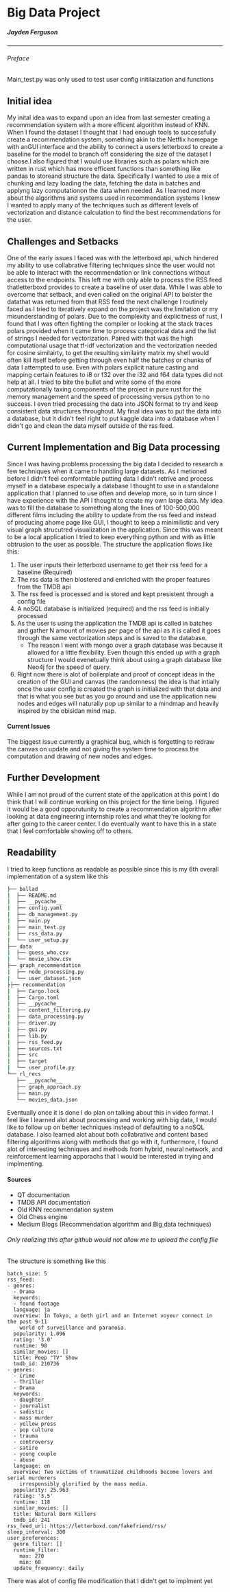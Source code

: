 # Big Data Project 
##### Jayden Ferguson 

---
###### Preface 

Main_test.py was only used to test user config initilaization and functions 

## Initial idea 

My inital idea was to expand upon an idea from last semester creating a recommendation system with a more efficent algorithm instead of KNN. 
When I found the dataset I thought that I had enough tools to successfully create a recommendation system, something akin to the Netflix homepage with anGUI interface and the ability to connect a users letterboxd to create a baseline for the model to branch off considering the size of the dataset I choose.I also figured that I would use libraries such as polars which are written in rust which has more efficent functions than something like pandas to storeand structure the data. Specifically I wanted to use a mix of chunking and lazy loading the data, fetching the data in batches and applyng lazy computationon the data when needed. As I learned more about the algorithms and systems used in recommendation systems I knew I wanted to apply many of the techniques such as different levels of vectorization and distance calculation to find the best recommendations for the user.

## Challenges and Setbacks 

One of the early issues I faced was with the letterboxd api, which hindered my ability to use collabrative filtering techniques since the user would not be able to interact with the recommendation or link connections without access to the endpoints. This left me with only able to process the RSS feed thatletterboxd provides to create a baseline of user data. While I was able to overcome that setback, and even called on the original API to bolster the datathat was returned from that RSS feed the next challenge I routinely faced as I tried to iteratively expand on the project was the limitation or my misunderstanding of polars. Due to the complexity and explicitness of rust, I found that I was often fighting the compiler or looking at the stack traces polars provided when it came time to process categorical data and the list of strings I needed for vectorization. Paired with that was the high computational usage that tf-idf vectorization and the vectorization needed for cosine similairty, to get the resulting similairty matrix my shell would often kill itself before getting through even half the batches or chunks of data I attempted to use. Even with polars explicit nature casting and mapping certain features to i8 or f32 over the i32 and f64 data types did not help at all. I tried to bite the bullet and write some of the more computationally taxing components of the project in pure rust for the memory management and the speed of processing versus python to no success. I even tried processing the data into JSON format to try and keep consistent data structures throughout. My final idea was to put the data into a database, but it didn't feel right to put kaggle data into a database when I didn't go and clean the data myself outside of the rss feed. 

## Current Implementation and Big Data processing 

Since I was having problems processing the big data I decided to research a few techniques when it came to handling large datasets. As I metioned before I didn't feel comformtable putting data I didn't retrive and process myself in a database especially a database I thought to use in a standalone application that I planned to use often and develop more, so in turn since I have experience with the API I thought to create my own large data. My idea was to fill the database to something along the lines of 100-500,000 different films including the ability to update from the rss feed and instead of producing ahome page like GUI, I thought to keep a minimilistic and very visual graph strucutred visualization in the application. Since this was meant to be a local application I tried to keep everything python and with as little obtrusion to the user as possible. 
The structure the application flows like this:
1. The user inputs their letterboxd username to get their rss feed for a baseline (Required)
2. The rss data is then blostered and enriched with the proper features from the TMDB api 
3. The rss feed is processed and is stored and kept presistent through a config file 
4. A noSQL database is initialized (required) and the rss feed is initially processed 
5. As the user is using the application the TMDB api is called in batches and gather N amount of movies per page of the api as it is called it goes through the same vectorization steps and is saved to the database. 
    - The reason I went with mongo over a graph database was because it allowed for a little flexibility. Even though this ended up with a graph structure I would evenetually think about using a graph database like Neo4j for the speed of query. 
6. Right now there is alot of boilerplate and proof of concept ideas in the creation of the GUI and canvas (the randomness) the idea is that intially once the user config is created the graph is initialized with that data and that is what you see but as you go around and use the application new nodes and edges will naturally pop up similar to a mindmap and heavily inspired by the obisidan mind map. 

#### Current Issues 
The biggest issue currently a graphical bug, which is forgetting to redraw the canvas on update and not giving the system time to process the computation and drawing of new nodes and edges. 

## Further Development 
While I am not proud of the current state of the application at this point I do think that I will continue working on this project for the time being. I figured it would be a good opporutunity to create a recommendation algorithm after looking at data engineering internship roles and what they're looking for after going to the career center. I do eventually want to have this in a state that I feel comfortable showing off to others. 

## Readability 
I tried to keep functions as readable as possible since this is my 6th overall implementation of a system like this 
```bash
├── ballad
|  ├── README.md
|  ├── __pycache__
|  ├── config.yaml
|  ├── db_management.py
|  ├── main.py
|  ├── main_test.py
|  ├── rss_data.py
|  └── user_setup.py
├── data
|  ├── guess_who.csv
|  └── movie_show.csv
├── graph_recommendation
|  ├── node_processing.py
|  └── user_dataset.json
├├── recommendation
|  ├── Cargo.lock
|  ├── Cargo.toml
|  ├── __pycache__
|  ├── content_filtering.py
|  ├── data_processing.py
|  ├── driver.py
|  ├── gui.py
|  ├── lib.py
|  ├── rss_feed.py
|  ├── sources.txt
|  ├── src
|  ├── target
|  └── user_profile.py
└── rl_recs
   ├── __pycache__
   ├── graph_approach.py
   ├── main.py
   └── movies_data.json
```
Eventually once it is done I do plan on talking about this in video format. I feel like I learned alot about processing and working with big data, I would like to follow up on better techniques instead of defaulting to a noSQL database. I also learned alot about both collabrative and content based filtering algorithms along with methods that go with it, furthermore, I found alot of interesting techniques and methods from hybrid, neural network, and reinforcement learning apporachs that I would be interested in trying and implmenting. 

#### Sources 

- QT documentation 
- TMDB API documentation 
- Old KNN recommendation system 
- Old Chess engine 
- Medium Blogs (Recommendation algorithm and Big data techniques)


###### Only realizing this after github would not allow me to upload the config file
The structure is something like this 
```
batch_size: 5
rss_feed:
- genres:
  - Drama
  keywords:
  - found footage
  language: ja
  overview: In Tokyo, a Goth girl and an Internet voyeur connect in the post 9-11
    world of surveillance and paranoia.
  popularity: 1.096
  rating: '3.0'
  runtime: 98
  similar_movies: []
  title: Peep "TV" Show
  tmdb_id: 210736
- genres:
  - Crime
  - Thriller
  - Drama
  keywords:
  - daughter
  - journalist
  - sadistic
  - mass murder
  - yellow press
  - pop culture
  - trauma
  - controversy
  - satire
  - young couple
  - abuse
  language: en
  overview: Two victims of traumatized childhoods become lovers and serial murderers
    irresponsibly glorified by the mass media.
  popularity: 25.963
  rating: '3.5'
  runtime: 118
  similar_movies: []
  title: Natural Born Killers
  tmdb_id: 241
rss_feed_url: https://letterboxd.com/fakefriend/rss/
sleep_interval: 300
user_preferences:
  genre_filter: []
  runtime_filter:
    max: 270
    min: 60
  update_frequency: daily
```
There was alot of config file modification that I didn't get to implment yet

